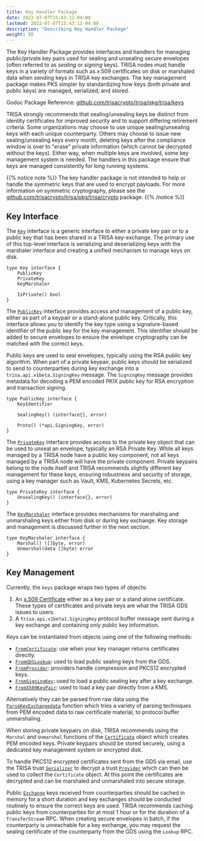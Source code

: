```yaml
---
title: Key Handler Package
date: 2022-07-07T15:43:12-04:00
lastmod: 2022-07-07T15:43:12-04:00
description: "Describing Key Handler Package"
weight: 50
---
```


The Key Handler Package provides interfaces and handlers for managing public/private key pairs used for sealing and unsealing secure envelopes (often referred to as _sealing_ or _signing_ keys). TRISA nodes must handle keys in a variety of formats such as x.509 certificates on disk or marshaled data when sending keys in TRISA key exchanges. The key management package makes PKS simpler by standardizing how keys (both private and public keys) are managed, serialized, and stored.

Godoc Package Reference: [github.com/trisacrypto/trisa/pkg/trisa/keys](https://pkg.go.dev/github.com/trisacrypto/trisa/pkg/trisa/keys)

TRISA strongly recommends that sealing/unsealing keys be distinct from identity
certificates for improved security and to support differing retirement criteria. Some organizations may choose to use unique sealing/unsealing keys with each unique counterparty. Others may choose to issue new sealing/unsealing keys every month, deleting keys after the compliance window is over to "erase" private information (which cannot be decrypted without the keys). Either way, when multiple keys are involved, some key management system is needed. The handlers in this package ensure that keys are managed consistently for long running systems.

{{% notice note %}}
The key handler package is not intended to help or handle the symmetric keys that are used to encrypt payloads. For more information on symmetric cryptography, please see the [github.com/trisacrypto/trisa/pkg/trisa/crypto](https://pkg.go.dev/github.com/trisacrypto/trisa/pkg/trisa/crypto) package.
{{% /notice %}}


## Key Interface

The [`Key`](https://pkg.go.dev/github.com/trisacrypto/trisa/pkg/trisa/keys#Key) interface is a generic interface to either a private key pair or to a public key that has been shared in a TRISA key-exchange. The primary use of this top-level interface is serializing and deserializing keys with the marshaler interface and creating a unified mechanism to manage keys on disk.

```golang
type Key interface {
    PublicKey
    PrivateKey
    KeyMarshaler

    IsPrivate() bool
}
```

The [`PublicKey`](https://pkg.go.dev/github.com/trisacrypto/trisa/pkg/trisa/keys#PublicKey) interface provides access and management of a public key, either as part of a keypair or a stand-alone public key. Critically, this interface allows you to identify the key type using a signature-based identifier of the public key for the key management. This identifier should be added to secure envelopes to ensure the envelope cryptography can be matched with the correct keys.

Public keys are used to seal envelopes, typically using the RSA public key algorithm. When part of a private keypair, public keys should be serialized to send to counterparties during key exchange into a `trisa.api.v1beta.SigningKey` message. The `SigningKey` message provides metadata for decoding a PEM encoded PKIX public key for RSA encryption and transaction signing.

```golang
type PublicKey interface {
    KeyIdentifier

    SealingKey() (interface{}, error)

    Proto() (*api.SigningKey, error)
}
```

The [`PrivateKey`](https://pkg.go.dev/github.com/trisacrypto/trisa/pkg/trisa/keys#PrivateKey) interface provides access to the private key object that can be used to unseal an envelope, typically an RSA Private Key. While all keys managed by a TRISA node have a public key component, not all keys managed by a TRISA node will have the private component. Private keypairs belong to the node itself and TRISA recommends slightly different key management for these keys, ensuring robustness and security of storage, using a key manager such as Vault, KMS, Kubernetes Secrets, etc.

```golang
type PrivateKey interface {
    UnsealingKey() (interface{}, error)
}
```

The [`KeyMarshaler`](https://pkg.go.dev/github.com/trisacrypto/trisa/pkg/trisa/keys#KeyMarshaler) interface provides mechanisms for marshaling and unmarshaling keys either from disk or during key exchange. Key storage and management is discussed further in the next section.

```golang
type KeyMarshaler interface {
    Marshal() ([]byte, error)
    Unmarshal(data []byte) error
}
```

## Key Management

Currently, the `keys` package wraps two types of objects:

1. An [x.509 Certificate](https://en.wikipedia.org/wiki/X.509) either as a key pair or a stand alone certificate. These types of certificates and private keys are what the TRISA GDS issues to users.
2. A `trisa.api.v1beta1.SigningKey` protocol buffer message sent during a key exchange and containing _only_ public key information.

Keys can be instantiated from objects using one of the following methods:

- [`FromCertificate`](https://pkg.go.dev/github.com/trisacrypto/trisa/pkg/trisa/keys#FromCertificate): use when your key manager returns certificates directly.
- [`FromGDSLookup`](https://pkg.go.dev/github.com/trisacrypto/trisa/pkg/trisa/keys#FromGDSLookup): used to load public sealing keys from the GDS.
- [`FromProvider`](https://pkg.go.dev/github.com/trisacrypto/trisa/pkg/trisa/keys#FromProvider): providers handle compression and PKCS12 encrypted keys.
- [`FromSigningKey`](https://pkg.go.dev/github.com/trisacrypto/trisa/pkg/trisa/keys#FromSigningKey): used to load a public sealing key after a key exchange.
- [`FromX509KeyPair`](https://pkg.go.dev/github.com/trisacrypto/trisa/pkg/trisa/keys#FromX509KeyPair): used to load a key pair directly from a KMS.

Alternatively they can be parsed from raw data using the [`ParseKeyExchangedata`]() function which tries a variety of parsing techniques from PEM encoded data to raw certificate material, to protocol buffer unmarshaling.

When storing private keypairs on disk, TRISA recommends using the `Marshal` and `Unmarshal` functions of the [`Certificate`](https://pkg.go.dev/github.com/trisacrypto/trisa/pkg/trisa/keys#Certificate) object which creates PEM encoded keys. Private keypairs should be stored securely, using a dedicated key management system or encrypted disk.

To handle PKCS12 encrypted certificates sent from the GDS via email, use the TRISA trust [`Serializer`](https://pkg.go.dev/github.com/trisacrypto/trisa/pkg/trust#Serializer) to decrypt a trust [`Provider`](https://pkg.go.dev/github.com/trisacrypto/trisa/pkg/trust#Provider) which can then be used to collect the `Certificate` object. At this point the certificates are decrypted and can be marshaled and unmarshaled into secure storage.

Public [`Exchange`](https://pkg.go.dev/github.com/trisacrypto/trisa/pkg/trisa/keys#Exchange) keys received from counterparties should be cached in memory for a short duration and key exchanges should be conducted routinely to ensure the correct keys are used. TRISA recommends caching public keys from counterparties for at most 1 hour or for the duration of a `TransferStream` RPC. When creating secure envelopes in batch, if the counterparty is unreachable for a key exchange, you may request the sealing certificate of the counterparty from the GDS using the `Lookup` RPC.